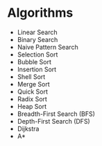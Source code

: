 # Algorithms

- Linear Search
- Binary Search
- Naive Pattern Search
- Selection Sort
- Bubble Sort
- Insertion Sort
- Shell Sort
- Merge Sort
- Quick Sort
- Radix Sort
- Heap Sort
- Breadth-First Search (BFS)
- Depth-First Search (DFS)
- Dijkstra
- A\*

